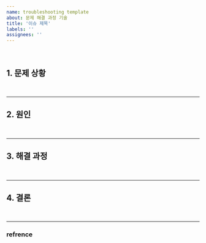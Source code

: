 ```yaml
---
name: troubleshooting template
about: 문제 해결 과정 기술
title: '이슈 제목'
labels: ''
assignees: ''
---
```


<br>

## **1. 문제 상황**

<br>
<hr>

## **2. 원인**

<br>
<hr>

## **3. 해결 과정**

<br>
<hr>

## **4. 결론**

<br>
<hr>

### **refrence**
